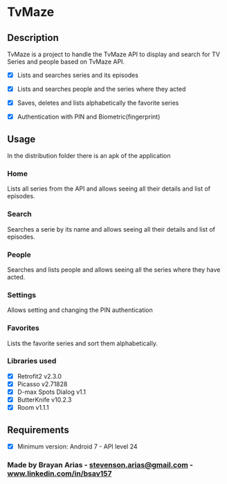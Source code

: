 # TvMaze

## Description

TvMaze is a project to handle the TvMaze API to display and search for TV Series and people based on TvMaze API.

- [x] Lists and searches series and its episodes
- [x] Lists and searches people and the series where they acted
- [x] Saves, deletes and lists alphabetically the favorite series
- [x] Authentication with PIN and Biometric(fingerprint)


## Usage

In the distribution folder there is an apk of the application

### Home

Lists all series from the API and allows seeing all their details and list of episodes.

### Search

Searches a serie by its name and allows seeing all their details and list of episodes.

### People

Searches and lists people and allows seeing all the series where they have acted.

### Settings

Allows setting and changing the PIN authentication

### Favorites

Lists the favorite series and sort them alphabetically.

### Libraries used

- [x] Retrofit2 v2.3.0
- [x] Picasso v2.71828
- [x] D-max Spots Dialog v1.1
- [x] ButterKnife v10.2.3
- [x] Room v1.1.1

## Requirements

- [x] Minimum version: Android 7 - API level 24

### Made by Brayan Arias - stevenson.arias@gmail.com - www.linkedin.com/in/bsav157
